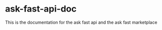 ask-fast-api-doc
================

This is the documentation for the ask fast api and the ask fast marketplace
